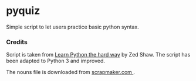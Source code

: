 # pyquiz
Simple script to let users practice basic python syntax.

### Credits
Script is taken from [Learn Python the hard way](https://learnpythonthehardway.org) by Zed Shaw. The script has been adapted to Python 3 and improved.

The nouns file is downloaded from [scrapmaker.com
](scrapmaker.com).

